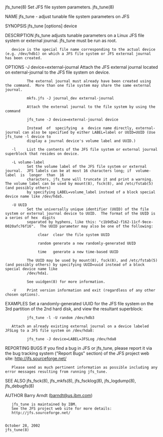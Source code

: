 jfs_tune(8)                                                        Set JFS file system parameters.                                                       jfs_tune(8)

NAME
       jfs_tune - adjust tunable file system parameters on JFS

SYNOPSIS
       jfs_tune [options] device

DESCRIPTION
       jfs_tune adjusts tunable parameters on a Linux JFS file system or external journal.  jfs_tune must be run as root.

       device is the special file name corresponding to the actual device (e.g. /dev/hdb1) on which a JFS file system or JFS external journal has been created.

OPTIONS
       -J device=external-journal
              Attach the JFS external journal located on external-journal to the JFS file system on device.

              The external journal must already have been created using the command.  More than one file system may share the same external journal.

              mkfs.jfs -J journal_dev external-journal

              Attach the external journal to the file system by using the command

              jfs_tune -J device=external-journal device

              Instead  of  specifying  a  device name directly, external-journal can also be specified by either LABEL=label or UUID=UUID (Use jfs_tune -l device to
              display a journal device's volume label and UUID.)

       -l     List the contents of the JFS file system or external journal superblock that resides on device.

       -L volume-label
              Set the volume label of the JFS file system or external journal.  JFS labels can be at most 16 characters long; if  volume-label  is  longer  than  16
              characters, jfs_tune will truncate it and print a warning.  The volume label can be used by mount(8), fsck(8), and /etc/fstab(5) (and possibly others)
              by specifying LABEL=volume_label instead of a block special device name like /dev/hda5.

       -U UUID
              Set the universally unique identifier (UUID) of the file system or external journal device to UUID.  The format of the UUID is a series of hex  digits
              separated by hyphens, like this: "c1b9d5a2-f162-11cf-9ece-0020afc76f16".  The UUID parameter may also be one of the following:

                   clear  clear the file system UUID

                   random generate a new randomly-generated UUID

                   time   generate a new time-based UUID

              The UUID may be used by mount(8), fsck(8), and /etc/fstab(5) (and possibly others) by specifying UUID=uuid instead of a block special device name like
              /dev/hda1.

              See uuidgen(8) for more information.

       -V     Print version information and exit (regardless of any other chosen options).

EXAMPLES
       Set a randomly-generated UUID for the JFS file system on the 3rd partition of the 2nd hard disk, and view the resultant superblock:

              jfs_tune -l -U random /dev/hdb3

       Attach an already existing external journal on a device labeled JFSLog to a JFS file system on /dev/hda8:

              jfs_tune -J device=LABEL=JFSLog /dev/hda8

REPORTING BUGS
       If you find a bug in JFS or jfs_tune, please report it via the bug tracking system ("Report Bugs" section) of the JFS project web site:
       http://jfs.sourceforge.net/

       Please send as much pertinent information as possible including any error messages resulting from running jfs_tune.

SEE ALSO
       jfs_fsck(8), jfs_mkfs(8), jfs_fscklog(8), jfs_logdump(8), jfs_debugfs(8)

AUTHOR
       Barry Arndt  (barndt@us.ibm.com)

       jfs_tune is maintained by IBM.
       See the JFS project web site for more details:
       http://jfs.sourceforge.net/

                                                                          October 28, 2002                                                               jfs_tune(8)
